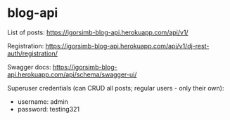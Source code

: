 # blog-api
List of posts: https://igorsimb-blog-api.herokuapp.com/api/v1/

Registration: https://igorsimb-blog-api.herokuapp.com/api/v1/dj-rest-auth/registration/

Swagger docs: https://igorsimb-blog-api.herokuapp.com/api/schema/swagger-ui/


Superuser credentials (can CRUD all posts; regular users - only their own):
- username: admin
- password: testing321
